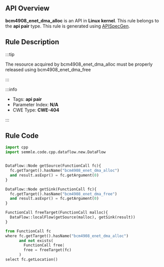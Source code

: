 ---
---


## API Overview
**bcm4908_enet_dma_alloc** is an API in **Linux kernel**. This rule belongs to the **api pair** type. This rule is generated using [APISpecGen](../../tools/APISpecGen).
## Rule Description

:::tip

The resource acquired by bcm4908_enet_dma_alloc must be properly released using bcm4908_enet_dma_free

:::

:::info

- Tags: **api pair**
- Parameter Index: **N/A**
- CWE Type: **CWE-404**

:::

## Rule Code
```python
import cpp
import semmle.code.cpp.dataflow.new.DataFlow


DataFlow::Node getSource(FunctionCall fc){
  fc.getTarget().hasName("bcm4908_enet_dma_alloc")
  and result.asExpr() = fc.getArgument(0)
}

DataFlow::Node getSink(FunctionCall fc){
  fc.getTarget().hasName("bcm4908_enet_dma_free")
  and result.asExpr() = fc.getArgument(0)
}

FunctionCall freeTarget(FunctionCall malloc){
  DataFlow::localFlow(getSource(malloc), getSink(result))
}

from FunctionCall fc
where fc.getTarget().hasName("bcm4908_enet_dma_alloc")
      and not exists(
        FunctionCall free| 
        free = freeTarget(fc)
      )
select fc.getLocation()

    
```
